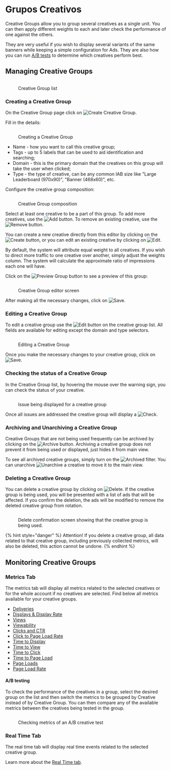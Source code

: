 # Grupos Creativos

Creative Groups allow you to group several creatives as a single unit. You can then apply different weights to each and later check the performance of one against the others.

They are very useful if you wish to display several variants of the same banners while keeping a simple configuration for Ads. They are also how you can run [A/B tests](creative-groups.md#a-b-testing) to determine which creatives perform best.

## Managing Creative Groups

<figure><img src="../../.gitbook/assets/image (132).png" alt=""><figcaption><p>Creative Group list</p></figcaption></figure>

### Creating a Creative Group

On the Creative Group page click on <img src="../../.gitbook/assets/image (472).png" alt="Create Creative Group" data-size="line">.

Fill in the details:

<figure><img src="../../.gitbook/assets/image (631).png" alt=""><figcaption><p>Creating a Creative Group</p></figcaption></figure>

* Name - how you want to call this creative group;
* Tags - up to 5 labels that can be used to aid identification and searching;
* Domain - this is the primary domain that the creatives on this group will take the user when clicked;
* Type - the type of creative, can be any common IAB size like "Large Leaderboard (970x90)", "Banner (468x60)", etc.

Configure the creative group composition:

<figure><img src="../../.gitbook/assets/image (134).png" alt=""><figcaption><p>Creative Group composition</p></figcaption></figure>

Select at least one creative to be a part of this group. To add more creatives, use the <img src="../../.gitbook/assets/add.png" alt="Add" data-size="line"> button. To remove an existing creative, use the <img src="../../.gitbook/assets/remove.png" alt="Remove" data-size="line"> button.

You can create a new creative directly from this editor by clicking on the <img src="../../.gitbook/assets/create.png" alt="Create" data-size="line"> button, or you can edit an existing creative by clicking on <img src="../../.gitbook/assets/edit.png" alt="Edit" data-size="line">.

By default, the system will attribute equal weight to all creatives. If you wish to direct more traffic to one creative over another, simply adjust the weights column. The system will calculate the approximate ratio of impressions each one will have.

Click on the <img src="../../.gitbook/assets/image (135).png" alt="Preview Group" data-size="line"> button to see a preview of this group:

<figure><img src="../../.gitbook/assets/image (136).png" alt=""><figcaption><p>Creative Group editor screen</p></figcaption></figure>

After making all the necessary changes, click on <img src="../../.gitbook/assets/image (475).png" alt="Save" data-size="line">.

### Editing a Creative Group

To edit a creative group use the <img src="../../.gitbook/assets/edit.png" alt="Edit" data-size="line"> button on the creative group list. All fields are available for editing except the domain and type selectors.

<figure><img src="../../.gitbook/assets/image (474).png" alt=""><figcaption><p>Editing a Creative Group</p></figcaption></figure>

Once you make the necessary changes to your creative group, click on <img src="../../.gitbook/assets/image (475).png" alt="Save" data-size="line">.

### Checking the status of a Creative Group

In the Creative Group list, by hovering the mouse over the warning sign, you can check the status of your creative.

<figure><img src="../../.gitbook/assets/image (156).png" alt=""><figcaption><p>Issue being displayed for a creative group</p></figcaption></figure>

Once all issues are addressed the creative group will display a <img src="../../.gitbook/assets/image (476).png" alt="Check" data-size="line">.

### Archiving and Unarchiving a Creative Group

Creative Groups that are not being used frequently can be archived by clicking on the <img src="../../.gitbook/assets/archive.png" alt="Archive" data-size="line"> button. Archiving a creative group does not prevent it from being used or displayed, just hides it from main view.

To see all archived creative groups, simply turn on the <img src="../../.gitbook/assets/archive filter.png" alt="Archived" data-size="line"> filter. You can unarchive <img src="../../.gitbook/assets/unarchive.png" alt="Unarchive" data-size="line"> a creative to move it to the main view.

### Deleting a Creative Group

You can delete a creative group by clicking on <img src="../../.gitbook/assets/delete.png" alt="Delete" data-size="line">. If the creative group is being used, you will be presented with a list of ads that will be affected. If you confirm the deletion, the ads will be modified to remove the deleted creative group from rotation.

<figure><img src="../../.gitbook/assets/image (140).png" alt=""><figcaption><p>Delete confirmation screen showing that the creative group is being used.</p></figcaption></figure>

{% hint style="danger" %}
Attention! If you delete a creative group, all data related to that creative group, including previously collected metrics, will also be deleted, this action cannot be undone.
{% endhint %}

## Monitoring Creative Groups

### Metrics Tab

The metrics tab will display all metrics related to the selected creatives or for the whole account if no creatives are selected. Find below all metrics available for your creative groups.

* [Deliveries](ad-server-metrics.md#deliveries-and-delivery-rate)
* [Displays & Display Rate](ad-server-metrics.md#displays-and-display-rate)
* [Views](ad-server-metrics.md#views)
* [Viewability](ad-server-metrics.md#viewability)
* [Clicks and CTR](ad-server-metrics.md#clicks-and-ctr)
* [Click to Page Load Rate](ad-server-metrics.md#click-to-page-load-rate)
* [Time to Display](ad-server-metrics.md#time-to-display)
* [Time to View](ad-server-metrics.md#time-to-view)
* [Time to Click](ad-server-metrics.md#time-to-click)
* [Time to Page Load](ad-server-metrics.md#time-to-page-load)
* [Page Loads](ad-server-metrics.md#page-loads)
* [Page Load Rate](ad-server-metrics.md#page-load-rate)

#### A/B testing

To check the performance of the creatives in a group, select the desired group on the list and then switch the metrics to be grouped by Creative instead of by Creative Group. You can then compare any of the available metrics between the creatives being tested in the group.

<figure><img src="../../.gitbook/assets/image (157).png" alt=""><figcaption><p>Checking metrics of an A/B creative test</p></figcaption></figure>

### Real Time Tab

The real time tab will display real time events related to the selected creative group.

Learn more about the [Real Time tab](../demand-side-platform-dsp/real-time-tab.md).
